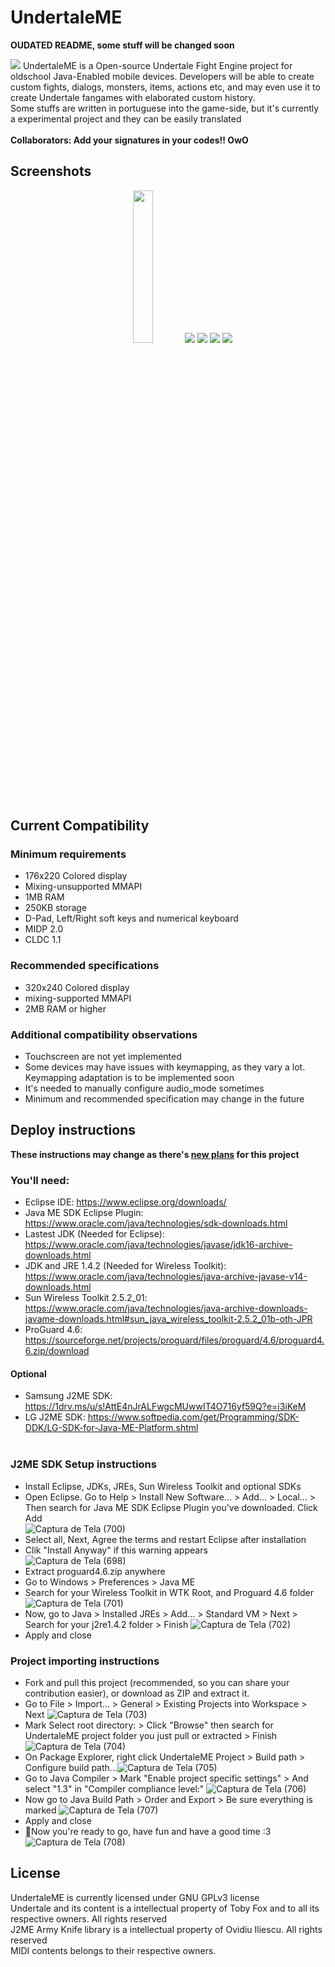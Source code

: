 # UndertaleME
<b>OUDATED README, some stuff will be changed soon</b>

<img src="https://i.imgur.com/c7vy8cU.png">
UndertaleME is a Open-source Undertale Fight Engine project for oldschool Java-Enabled mobile devices. Developers will be able to create custom fights, dialogs, monsters, items, actions etc, and may even use it to create Undertale fangames with elaborated custom history.
<br>Some stuffs are written in portuguese into the game-side, but it's currently a experimental project and they can be easily translated<br>
<br>
<b>Collaborators: Add your signatures in your codes!! OwO</b>

## Screenshots
<p style="text-align:center"><img src="https://i.imgur.com/oG92TVu.jpg" width="25%" height="25%"> <img src="https://i.imgur.com/msSt9xB.png"> <img src="https://i.imgur.com/KtSu3HM.png"> <img src="https://i.imgur.com/AhrPMV4.png> <img src="https://i.imgur.com/HfDkNjI.png"> <img src="https://i.imgur.com/HfDkNjI.png"></p>

## Current Compatibility
### Minimum requirements
* 176x220 Colored display
* Mixing-unsupported MMAPI
* 1MB RAM
* 250KB storage
* D-Pad, Left/Right soft keys and numerical keyboard
* MIDP 2.0
* CLDC 1.1

### Recommended specifications
* 320x240 Colored display
* mixing-supported MMAPI
* 2MB RAM or higher

### Additional compatibility observations
* Touchscreen are not yet implemented
* Some devices may have issues with keymapping, as they vary a lot. Keymapping adaptation is to be implemented soon
* It's needed to manually configure audio_mode sometimes
* Minimum and recommended specification may change in the future

## Deploy instructions
  **These instructions may change as there's [new plans](https://github.com/JoseskVolpe/UndertaleME/discussions/6) for this project**
### You'll need:
* Eclipse IDE: https://www.eclipse.org/downloads/
* Java ME SDK Eclipse Plugin: https://www.oracle.com/java/technologies/sdk-downloads.html
* Lastest JDK (Needed for Eclipse): https://www.oracle.com/java/technologies/javase/jdk16-archive-downloads.html
* JDK and JRE 1.4.2 (Needed for Wireless Toolkit): https://www.oracle.com/java/technologies/java-archive-javase-v14-downloads.html
* Sun Wireless Toolkit 2.5.2_01: https://www.oracle.com/java/technologies/java-archive-downloads-javame-downloads.html#sun_java_wireless_toolkit-2.5.2_01b-oth-JPR
* ProGuard 4.6: https://sourceforge.net/projects/proguard/files/proguard/4.6/proguard4.6.zip/download
#### Optional
* Samsung J2ME SDK: https://1drv.ms/u/s!AttE4nJrALFwgcMUwwIT4O716yf59Q?e=i3iKeM
* LG J2ME SDK: https://www.softpedia.com/get/Programming/SDK-DDK/LG-SDK-for-Java-ME-Platform.shtml
<br><br>
### J2ME SDK Setup instructions
* Install Eclipse, JDKs, JREs, Sun Wireless Toolkit and optional SDKs
* Open Eclipse. Go to Help > Install New Software... > Add... > Local... > Then search for Java ME SDK Eclipse Plugin you've downloaded. Click Add <br>
![Captura de Tela (700)](https://user-images.githubusercontent.com/78318343/116649572-f99c0c80-a955-11eb-8b59-32249ad2fb6f.png)
* Select all, Next, Agree the terms and restart Eclipse after installation
* Clik "Install Anyway" if this warning appears <br>
![Captura de Tela (698)](https://user-images.githubusercontent.com/78318343/116649750-6a432900-a956-11eb-8207-a4e9c0e3bd49.png)
* Extract proguard4.6.zip anywhere
* Go to Windows > Preferences > Java ME
* Search for your Wireless Toolkit in WTK Root, and Proguard 4.6 folder
![Captura de Tela (701)](https://user-images.githubusercontent.com/78318343/116650477-8eebd080-a957-11eb-82d6-62318e64a942.png)
* Now, go to Java > Installed JREs > Add... > Standard VM > Next > Search for your j2re1.4.2 folder > Finish
![Captura de Tela (702)](https://user-images.githubusercontent.com/78318343/116650880-631d1a80-a958-11eb-9406-af1ffac77583.png)
* Apply and close

### Project importing instructions
* Fork and pull this project (recommended, so you can share your contribution easier), or download as ZIP and extract it.
* Go to File > Import... > General > Existing Projects into Workspace > Next
![Captura de Tela (703)](https://user-images.githubusercontent.com/78318343/116650967-9b245d80-a958-11eb-8383-a2d3e0a8bc1b.png)
* Mark Select root directory: > Click "Browse" then search for UndertaleME project folder you just pull or extracted > Finish
![Captura de Tela (704)](https://user-images.githubusercontent.com/78318343/116651194-04a46c00-a959-11eb-8091-69947a845ec9.png)
* On Package Explorer, right click UndertaleME Project > Build path > Configure build path...![Captura de Tela (705)](https://user-images.githubusercontent.com/78318343/116651301-48977100-a959-11eb-8c4a-4806cf2b049f.png)
* Go to Java Compiler > Mark "Enable project specific settings" > And select "1.3" in "Compiler compliance level:"
![Captura de Tela (706)](https://user-images.githubusercontent.com/78318343/116651504-bb085100-a959-11eb-9e47-b544cfd3d838.png)
* Now go to Java Build Path > Order and Export > Be sure everything is marked
![Captura de Tela (707)](https://user-images.githubusercontent.com/78318343/116651621-f99e0b80-a959-11eb-879c-63591c210b70.png)
* Apply and close
* 🦊Now you're ready to go, have fun and have a good time :3
![Captura de Tela (708)](https://user-images.githubusercontent.com/78318343/116651981-aaa4a600-a95a-11eb-8855-a3a7b16751d3.png)


## License
UndertaleME is currently licensed under GNU GPLv3 license<br>
Undertale and its content is a intellectual property of Toby Fox and to all its respective owners. All rights reserved<br>
J2ME Army Knife library is a intellectual property of Ovidiu Iliescu. All rights reserved<br>
MIDI contents belongs to their respective owners.<br>
